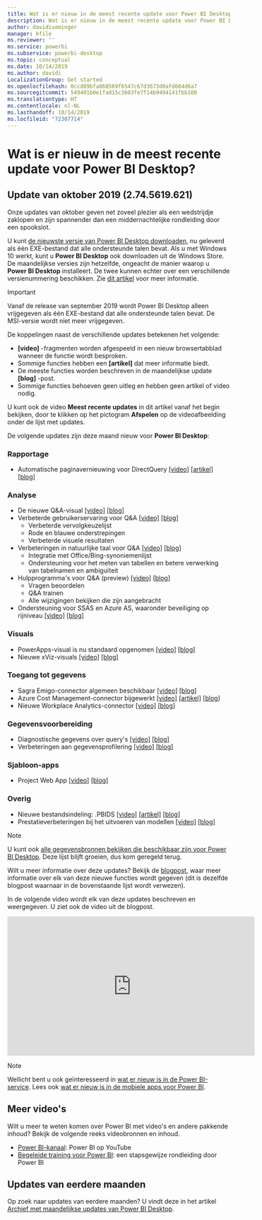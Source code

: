 ```yaml
---
title: Wat is er nieuw in de meest recente update voor Power BI Desktop?
description: Wat is er nieuw in de meest recente update voor Power BI Desktop?
author: davidiseminger
manager: kfile
ms.reviewer: ''
ms.service: powerbi
ms.subservice: powerbi-desktop
ms.topic: conceptual
ms.date: 10/14/2019
ms.author: davidi
LocalizationGroup: Get started
ms.openlocfilehash: 0ccd89bfa868569f6547c67d3673d0afd664d6a7
ms.sourcegitcommit: 549401b0e1fad15c3603fe7f14b9494141fbb100
ms.translationtype: HT
ms.contentlocale: nl-NL
ms.lasthandoff: 10/14/2019
ms.locfileid: "72307714"
---
```

# <a name="whats-new-in-the-latest-power-bi-desktop-update"></a>Wat is er nieuw in de meest recente update voor Power BI Desktop? 


## <a name="october-2019-update-2745619621"></a>Update van oktober 2019 (2.74.5619.621)

Onze updates van oktober geven net zoveel plezier als een wedstrijdje zaklopen en zijn spannender dan een middernachtelijke rondleiding door een spookslot. 

U kunt [de nieuwste versie van Power BI Desktop downloaden](https://powerbi.microsoft.com/desktop), nu geleverd als één EXE-bestand dat alle ondersteunde talen bevat. Als u met Windows 10 werkt, kunt u **Power BI Desktop** ook downloaden uit de Windows Store. De maandelijkse versies zijn hetzelfde, ongeacht de manier waarop u **Power BI Desktop** installeert. De twee kunnen echter over een verschillende versienummering beschikken. Zie [dit artikel](desktop-get-the-desktop.md) voor meer informatie. 

> [!IMPORTANT]
> Vanaf de release van september 2019 wordt Power BI Desktop alleen vrijgegeven als één EXE-bestand dat alle ondersteunde talen bevat. De MSI-versie wordt niet meer vrijgegeven.


De koppelingen naast de verschillende updates betekenen het volgende:

* **[video]** -fragmenten worden afgespeeld in een nieuw browsertabblad wanneer de functie wordt besproken.
* Sommige functies hebben een **[artikel]** dat meer informatie biedt.
* De meeste functies worden beschreven in de maandelijkse update **[blog]** -post.
* Sommige functies behoeven geen uitleg en hebben geen artikel of video nodig.

U kunt ook de video **Meest recente updates** in dit artikel vanaf het begin bekijken, door te klikken op het pictogram **Afspelen** op de videoafbeelding onder de lijst met updates.

De volgende updates zijn deze maand nieuw voor **Power BI Desktop**:

### <a name="reporting"></a>Rapportage
* Automatische paginavernieuwing voor DirectQuery [[video]](https://youtu.be/A8A9baUQsXQ?t=12)  [[artikel]](desktop-automatic-page-refresh.md)  [[blog]](https://powerbi.microsoft.com/blog/power-bi-desktop-october-2019-feature-summary/#automaticPageRefresh) 



### <a name="analytics"></a>Analyse
* De nieuwe Q&A-visual [[video]](https://youtu.be/A8A9baUQsXQ?t=144)  [[blog]](https://powerbi.microsoft.com/blog/power-bi-desktop-october-2019-feature-summary/#qnaVisual) 
* Verbeterde gebruikerservaring voor Q&A [[video]](https://youtu.be/A8A9baUQsXQ?t=144)  [[blog]](https://powerbi.microsoft.com/blog/power-bi-desktop-october-2019-feature-summary/#improvedExperience) 
    * Verbeterde vervolgkeuzelijst
    * Rode en blauwe onderstrepingen
    * Verbeterde visuele resultaten
* Verbeteringen in natuurlijke taal voor Q&A [[video]](https://youtu.be/A8A9baUQsXQ?t=322)  [[blog]](https://powerbi.microsoft.com/blog/power-bi-desktop-october-2019-feature-summary/#nlImprovements) 
    * Integratie met Office/Bing-synoniemenlijst
    * Ondersteuning voor het meten van tabellen en betere verwerking van tabelnamen en ambiguïteit
* Hulpprogramma's voor Q&A (preview) [[video]](https://youtu.be/A8A9baUQsXQ?t=376)  [[blog]](https://powerbi.microsoft.com/blog/power-bi-desktop-october-2019-feature-summary/#qnaTooling) 
    * Vragen beoordelen
    * Q&A trainen
    * Alle wijzigingen bekijken die zijn aangebracht
* Ondersteuning voor SSAS en Azure AS, waaronder beveiliging op rijniveau [[video]](https://youtu.be/A8A9baUQsXQ?t=480)  [[blog]](https://powerbi.microsoft.com/blog/power-bi-desktop-october-2019-feature-summary/#supportAS) 


### <a name="visuals"></a>Visuals
* PowerApps-visual is nu standaard opgenomen [[video]](https://youtu.be/A8A9baUQsXQ?t=505)  [[blog]](https://powerbi.microsoft.com/blog/power-bi-desktop-october-2019-feature-summary/#powerApps) 
* Nieuwe xViz-visuals [[video]](https://youtu.be/A8A9baUQsXQ?t=538)  [[blog]](https://powerbi.microsoft.com/blog/power-bi-desktop-october-2019-feature-summary/#xViz) 

### <a name="data-connectivity"></a>Toegang tot gegevens
* Sagra Emigo-connector algemeen beschikbaar [[video]](https://youtu.be/A8A9baUQsXQ?t=778)  [[blog]](https://powerbi.microsoft.com/blog/power-bi-desktop-october-2019-feature-summary/#sagraEmigo) 
* Azure Cost Management-connector bijgewerkt [[video]](https://youtu.be/A8A9baUQsXQ?t=805)  [[artikel]](desktop-connect-azure-cost-management.md)  [[blog]](https://powerbi.microsoft.com/blog/power-bi-desktop-october-2019-feature-summary/#azureCostManagement) 
* Nieuwe Workplace Analytics-connector [[video]](https://youtu.be/A8A9baUQsXQ?t=830)  [[blog]](https://powerbi.microsoft.com/blog/power-bi-desktop-october-2019-feature-summary/#workplaceAnalytics) 


### <a name="data-preparation"></a>Gegevensvoorbereiding
* Diagnostische gegevens over query's [ [video]](https://youtu.be/A8A9baUQsXQ?t=907)  [ [blog]](https://powerbi.microsoft.com/blog/power-bi-desktop-october-2019-feature-summary/#queryDiagnostics) 
* Verbeteringen aan gegevensprofilering [[video]](https://youtu.be/A8A9baUQsXQ?t=953)  [ [blog]](https://powerbi.microsoft.com/blog/power-bi-desktop-october-2019-feature-summary/#dataProfiling) 


### <a name="template-apps"></a>Sjabloon-apps
* Project Web App   [[video]](https://youtu.be/A8A9baUQsXQ?t=850)  [[blog]](https://powerbi.microsoft.com/blog/power-bi-desktop-october-2019-feature-summary/#projectWebApp) 

### <a name="other"></a>Overig
* Nieuwe bestandsindeling: .PBIDS [[video]](https://youtu.be/A8A9baUQsXQ?t=2455)  [[artikel]](desktop-data-sources.md#pbids-file-examples)  [[blog]](https://powerbi.microsoft.com/blog/power-bi-desktop-october-2019-feature-summary/#pbids) 
* Prestatieverbeteringen bij het uitvoeren van modellen [[video]](https://youtu.be/A8A9baUQsXQ?t=2583)  [[blog]](https://powerbi.microsoft.com/blog/power-bi-desktop-october-2019-feature-summary/#performance) 

> [!NOTE]
> U kunt ook [alle gegevensbronnen bekijken die beschikbaar zijn voor Power BI Desktop](desktop-data-sources.md). Deze lijst blijft groeien, dus kom geregeld terug.

Wilt u meer informatie over deze updates? Bekijk de [blogpost](https://powerbi.microsoft.com/blog/power-bi-desktop-october-2019-feature-summary/), waar meer informatie over elk van deze nieuwe functies wordt gegeven (dit is dezelfde blogpost waarnaar in de bovenstaande lijst wordt verwezen).


In de volgende video wordt elk van deze updates beschreven en weergegeven. U ziet ook de video uit de blogpost.

<iframe width="560" height="315" src="https://www.youtube.com/embed/A8A9baUQsXQ" frameborder="0" allow="accelerometer; autoplay; encrypted-media; gyroscope; picture-in-picture" allowfullscreen></iframe>

> [!NOTE]
> Wellicht bent u ook geïnteresseerd in [wat er nieuw is in de Power BI-service](service-whats-new.md). Lees ook [wat er nieuw is in de mobiele apps voor Power BI](consumer/mobile/mobile-whats-new-in-the-mobile-apps.md).

## <a name="more-videos"></a>Meer video's

Wilt u meer te weten komen over Power BI met video's en andere pakkende inhoud? Bekijk de volgende reeks videobronnen en inhoud.

-   [Power BI-kanaal](https://www.youtube.com/user/mspowerbi): Power BI op YouTube
-   [Begeleide training voor Power BI](https://powerbi.microsoft.com/guided-learning/): een stapsgewijze rondleiding door Power BI

## <a name="previous-months-updates"></a>Updates van eerdere maanden

Op zoek naar updates van eerdere maanden? U vindt deze in het artikel [Archief met maandelijkse updates van Power BI Desktop](desktop-latest-update-archive.md).
